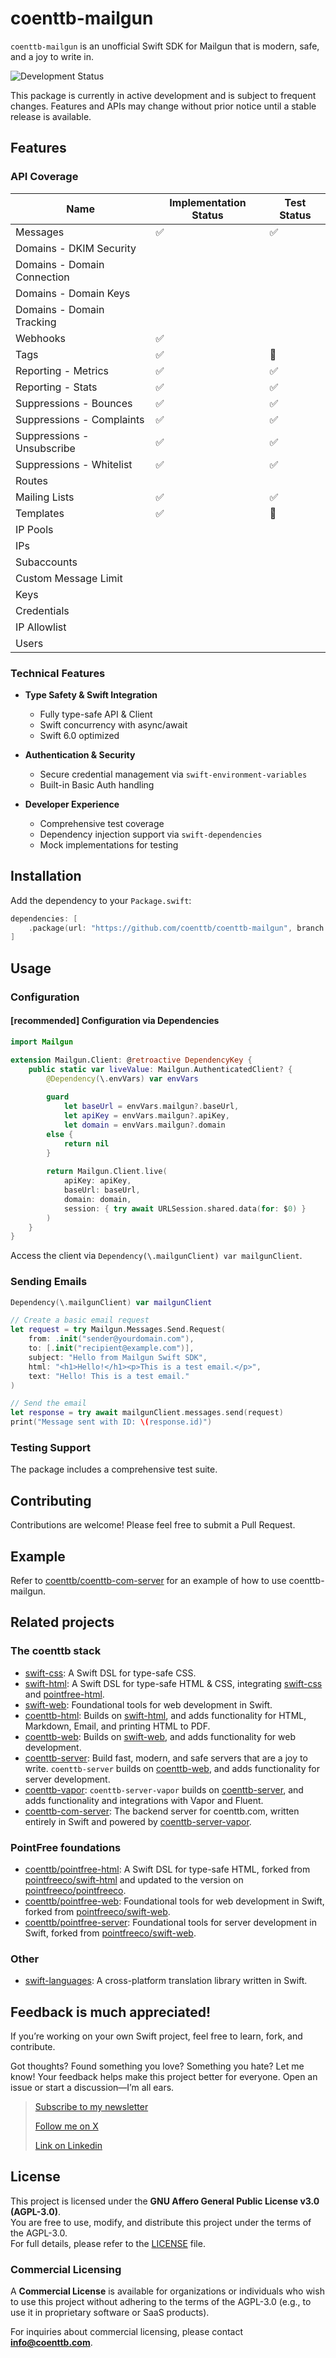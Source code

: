 # coenttb-mailgun

`coenttb-mailgun` is an unofficial Swift SDK for Mailgun that is modern, safe, and a joy to write in.

![Development Status](https://img.shields.io/badge/status-active--development-blue.svg)

This package is currently in active development and is subject to frequent changes. Features and APIs may change without prior notice until a stable release is available.

## Features

### API Coverage

| Name | Implementation Status | Test Status |
|------|---------------------|-------------|
| Messages | ✅ | ✅ |
| Domains - DKIM Security | | |
| Domains - Domain Connection | | |
| Domains - Domain Keys | | |
| Domains - Domain Tracking | | |
| Webhooks | ✅ | |🚧| Events | ✅ | |
| Tags | ✅ | 🚧 |
| Reporting - Metrics | ✅ | ✅ |
| Reporting - Stats | ✅ | ✅ |
| Suppressions - Bounces | ✅ | ✅ |
| Suppressions - Complaints | ✅ | ✅ |
| Suppressions - Unsubscribe | ✅ | ✅ |
| Suppressions - Whitelist | ✅ | ✅ |
| Routes | | |
| Mailing Lists | ✅ | ✅ |
| Templates | ✅ | 🚧 |
| IP Pools | | |
| IPs | | |
| Subaccounts | | |
| Custom Message Limit | | |
| Keys | | |
| Credentials | | |
| IP Allowlist | | |
| Users | | |
  
### Technical Features

* **Type Safety & Swift Integration**
  * Fully type-safe API & Client
  * Swift concurrency with async/await
  * Swift 6.0 optimized

* **Authentication & Security**
  * Secure credential management via `swift-environment-variables`
  * Built-in Basic Auth handling

* **Developer Experience**
  * Comprehensive test coverage
  * Dependency injection support via `swift-dependencies`
  * Mock implementations for testing

## Installation

Add the dependency to your `Package.swift`:

```swift
dependencies: [
    .package(url: "https://github.com/coenttb/coenttb-mailgun", branch: "main")
]
```

## Usage

### Configuration

#### [recommended] Configuration via Dependencies
```swift
import Mailgun

extension Mailgun.Client: @retroactive DependencyKey {
    public static var liveValue: Mailgun.AuthenticatedClient? {
        @Dependency(\.envVars) var envVars
        
        guard
            let baseUrl = envVars.mailgun?.baseUrl,
            let apiKey = envVars.mailgun?.apiKey,
            let domain = envVars.mailgun?.domain
        else {
            return nil
        }
        
        return Mailgun.Client.live(
            apiKey: apiKey,
            baseUrl: baseUrl,
            domain: domain,
            session: { try await URLSession.shared.data(for: $0) }
        )
    }
}
```

Access the client via `Dependency(\.mailgunClient) var mailgunClient`.

### Sending Emails

```swift
Dependency(\.mailgunClient) var mailgunClient

// Create a basic email request
let request = try Mailgun.Messages.Send.Request(
    from: .init("sender@yourdomain.com"),
    to: [.init("recipient@example.com")],
    subject: "Hello from Mailgun Swift SDK",
    html: "<h1>Hello!</h1><p>This is a test email.</p>",
    text: "Hello! This is a test email."
)

// Send the email
let response = try await mailgunClient.messages.send(request)
print("Message sent with ID: \(response.id)")
```

### Testing Support

The package includes a comprehensive test suite.

## Contributing

Contributions are welcome! Please feel free to submit a Pull Request.

## Example

Refer to [coenttb/coenttb-com-server](https://www.github.com/coenttb/coenttb-com-server) for an example of how to use coenttb-mailgun.

## Related projects

### The coenttb stack

* [swift-css](https://www.github.com/coenttb/swift-css): A Swift DSL for type-safe CSS.
* [swift-html](https://www.github.com/coenttb/swift-html): A Swift DSL for type-safe HTML & CSS, integrating [swift-css](https://www.github.com/coenttb/swift-css) and [pointfree-html](https://www.github.com/coenttb/pointfree-html).
* [swift-web](https://www.github.com/coenttb/swift-web): Foundational tools for web development in Swift.
* [coenttb-html](https://www.github.com/coenttb/coenttb-html): Builds on [swift-html](https://www.github.com/coenttb/swift-html), and adds functionality for HTML, Markdown, Email, and printing HTML to PDF.
* [coenttb-web](https://www.github.com/coenttb/coenttb-web): Builds on [swift-web](https://www.github.com/coenttb/swift-web), and adds functionality for web development.
* [coenttb-server](https://www.github.com/coenttb/coenttb-server): Build fast, modern, and safe servers that are a joy to write. `coenttb-server` builds on [coenttb-web](https://www.github.com/coenttb/coenttb-web), and adds functionality for server development.
* [coenttb-vapor](https://www.github.com/coenttb/coenttb-server-vapor): `coenttb-server-vapor` builds on [coenttb-server](https://www.github.com/coenttb/coenttb-server), and adds functionality and integrations with Vapor and Fluent.
* [coenttb-com-server](https://www.github.com/coenttb/coenttb-com-server): The backend server for coenttb.com, written entirely in Swift and powered by [coenttb-server-vapor](https://www.github.com/coenttb-server-vapor).

### PointFree foundations
* [coenttb/pointfree-html](https://www.github.com/coenttb/pointfree-html): A Swift DSL for type-safe HTML, forked from [pointfreeco/swift-html](https://www.github.com/pointfreeco/swift-html) and updated to the version on [pointfreeco/pointfreeco](https://github.com/pointfreeco/pointfreeco).
* [coenttb/pointfree-web](https://www.github.com/coenttb/pointfree-html): Foundational tools for web development in Swift, forked from  [pointfreeco/swift-web](https://www.github.com/pointfreeco/swift-web).
* [coenttb/pointfree-server](https://www.github.com/coenttb/pointfree-html): Foundational tools for server development in Swift, forked from  [pointfreeco/swift-web](https://www.github.com/pointfreeco/swift-web).

### Other
* [swift-languages](https://www.github.com/coenttb/swift-languages): A cross-platform translation library written in Swift.

## Feedback is much appreciated!

If you’re working on your own Swift project, feel free to learn, fork, and contribute.

Got thoughts? Found something you love? Something you hate? Let me know! Your feedback helps make this project better for everyone. Open an issue or start a discussion—I’m all ears.

> [Subscribe to my newsletter](http://coenttb.com/en/newsletter/subscribe)
>
> [Follow me on X](http://x.com/coenttb)
> 
> [Link on Linkedin](https://www.linkedin.com/in/tenthijeboonkkamp)

## License

This project is licensed under the **GNU Affero General Public License v3.0 (AGPL-3.0)**.  
You are free to use, modify, and distribute this project under the terms of the AGPL-3.0.  
For full details, please refer to the [LICENSE](LICENSE) file.

### Commercial Licensing

A **Commercial License** is available for organizations or individuals who wish to use this project without adhering to the terms of the AGPL-3.0 (e.g., to use it in proprietary software or SaaS products).  

For inquiries about commercial licensing, please contact **info@coenttb.com**.
